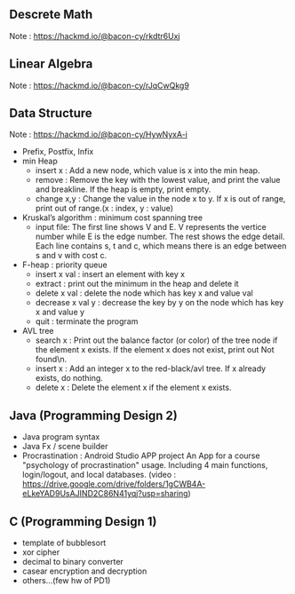 ## Descrete Math
Note : https://hackmd.io/@bacon-cy/rkdtr6Uxj

## Linear Algebra
Note : https://hackmd.io/@bacon-cy/rJqCwQkg9

## Data Structure
Note : https://hackmd.io/@bacon-cy/HywNyxA-i

- Prefix, Postfix, Infix
- min Heap
  - insert x : Add a new node, which value is x into the min heap.
  - remove : Remove the key with the lowest value, and print the value and breakline. If the heap is empty, print empty.
  - change x,y : Change the value in the node x to y. If x is out of range, print out of range.(x : index, y : value)
- Kruskal’s algorithm : minimum cost spanning tree
  - input file:  The first line shows V and E. V represents the vertice number while E is the edge number.
    The rest shows the edge detail. Each line contains s, t and c, which means there is an edge between s and v with cost c.
- F-heap : priority queue
  - insert x val : insert an element with key x
  - extract : print out the minimum in the heap and delete it
  - delete x val : delete the node which has key x and value val
  - decrease x val y : decrease the key by y on the node which has key x and value y
  - quit : terminate the program
- AVL tree
  - search x : Print out the balance factor (or color) of the tree node if the element x exists. If the element x does not exist, print out Not found\n.
  - insert x : Add an integer x to the red-black/avl tree. If x already exists, do nothing.
  - delete x : Delete the element x if the element x exists.
## Java (Programming Design 2)
- Java program syntax
- Java Fx / scene builder
- Procrastination : Android Studio APP project
  An App for a course "psychology of procrastination" usage. Including 4 main functions, login/logout, and local databases.
  (video : https://drive.google.com/drive/folders/1gCWB4A-eLkeYAD9UsAJIND2C86N41yqj?usp=sharing)
## C (Programming Design 1)
- template of bubblesort
- xor cipher
- decimal to binary converter
- casear encryption and decryption
- others...(few hw of PD1)
